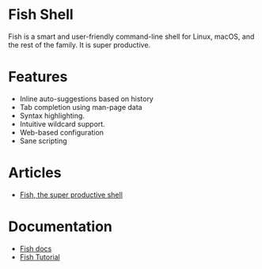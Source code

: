 # Fish Shell 

Fish is a smart and user-friendly command-line shell for Linux, macOS, and the rest of the family. It is super 
productive.

# Features

* Inline auto-suggestions based on history
* Tab completion using man-page data
* Syntax highlighting.
* Intuitive wildcard support.
* Web-based configuration
* Sane scripting

# Articles

* [Fish, the super productive shell](https://medium.com/the-glitcher/fish-shell-3ec1a6cc6128)

# Documentation

* [Fish docs](https://fishshell.com/docs/current/index.html)
* [Fish Tutorial](https://fishshell.com/docs/current/tutorial.html)